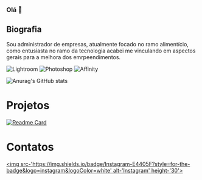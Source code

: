 ### Olá 👋

## Biografia 

Sou administrador de empresas, atualmente focado no ramo alimentício, como entusiasta no ramo da tecnologia acabei me vinculando em aspectos gerais para a melhora dos emrpeendimentos.

![Lightroom](https://img.shields.io/badge/Adobe%20Lightroom-31A8FF?style=for-the-badge&logo=Adobe%20Lightroom&logoColor=white)
![Photoshop](https://img.shields.io/badge/Adobe%20Photoshop-31A8FF?style=for-the-badge&logo=Adobe%20Photoshop&logoColor=black)
![Affinity](https://img.shields.io/badge/affinityphoto-%237E4DD2.svg?style=for-the-badge&logo=affinity-photo&logoColor=white)

![Anurag's GitHub stats](https://github-readme-stats.vercel.app/api?username=HeiJardel&show_icons=true&theme=gruvbox)

# Projetos
[![Readme Card](https://github-readme-stats.vercel.app/api/pin/?username=Heijardel&repo=devweekgit.github.io)](https://github.com/anuraghazra/github-readme-stats)

# Contatos

[<img src-'https://img.shields.io/badge/Instagram-E4405F?style=for-the-badge&logo=instagram&logoColor=white' alt-'Instagram' height-'30'>](instagram.com/hei.jardel)
